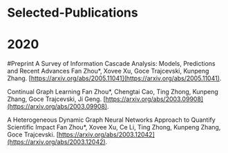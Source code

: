 # Selected-Publications

# 2020

#Preprint
A Survey of Information Cascade Analysis: Models, Predictions and Recent Advances 
Fan Zhou*, Xovee Xu, Goce Trajcevski, Kunpeng Zhang. [https://arxiv.org/abs/2005.11041](https://arxiv.org/abs/2005.11041).

Continual Graph Learning 
Fan Zhou*, Chengtai Cao, Ting Zhong, Kunpeng Zhang, Goce Trajcevski, Ji Geng. [https://arxiv.org/abs/2003.09908](https://arxiv.org/abs/2003.09908).

A Heterogeneous Dynamic Graph Neural Networks Approach to Quantify Scientific Impact
Fan Zhou*, Xovee Xu, Ce Li, Ting Zhong, Kunpeng Zhang, Goce Trajcevski. [https://arxiv.org/abs/2003.12042](https://arxiv.org/abs/2003.12042).
